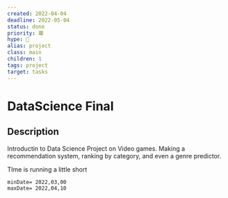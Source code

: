 ```yaml
---
created: 2022-04-04
deadline: 2022-05-04
status: done
priority: 🟥
hype: 💚
alias: project
class: main
children: 1
tags: project
target: tasks
---
```



# DataScience Final

## Description
Introductin to Data Science Project on Video games. Making a recommendation system, ranking by category, and even a genre predictor.

<span 
	  class='ob-timelines' 
	  data-date='2022-04-04-00' 
	  data-title='DataScience Final' 
	  data-class='orange' 
	  data-img = '📎Attachments/📷Images/gamein.jpg' 
	  data-type='range' 
	  data-end='2022-05-04-00'>
	TIme is running a little short
</span>
```timeline-vis
minDate= 2022,03,00
maxDate= 2022,04,10
```
